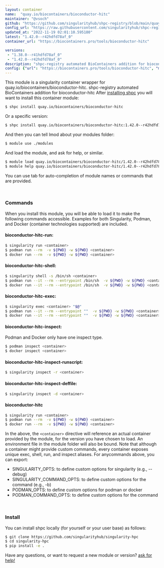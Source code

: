 ```yaml
---
layout: container
name:  "quay.io/biocontainers/bioconductor-hitc"
maintainer: "@vsoch"
github: "https://github.com/singularityhub/shpc-registry/blob/main/quay.io/biocontainers/bioconductor-hitc/container.yaml"
config_url: "https://raw.githubusercontent.com/singularityhub/shpc-registry/main/quay.io/biocontainers/bioconductor-hitc/container.yaml"
updated_at: "2022-11-19 02:01:10.595180"
latest: "1.42.0--r42hdfd78af_0"
container_url: "https://biocontainers.pro/tools/bioconductor-hitc"

versions:
 - "1.38.0--r41hdfd78af_0"
 - "1.42.0--r42hdfd78af_0"
description: "shpc-registry automated BioContainers addition for bioconductor-hitc"
config: {"url": "https://biocontainers.pro/tools/bioconductor-hitc", "maintainer": "@vsoch", "description": "shpc-registry automated BioContainers addition for bioconductor-hitc", "latest": {"1.42.0--r42hdfd78af_0": "sha256:9acb5952ea530991b9718b10296e22dda26ca6fa3cade9cf568d6181977ef3f1"}, "tags": {"1.38.0--r41hdfd78af_0": "sha256:a6a4e5440b903ccd19ae12145a8802ced238c48af4a396b5518bffb0f2b6db0c", "1.42.0--r42hdfd78af_0": "sha256:9acb5952ea530991b9718b10296e22dda26ca6fa3cade9cf568d6181977ef3f1"}, "docker": "quay.io/biocontainers/bioconductor-hitc"}
---
```


This module is a singularity container wrapper for quay.io/biocontainers/bioconductor-hitc.
shpc-registry automated BioContainers addition for bioconductor-hitc
After [installing shpc](#install) you will want to install this container module:


```bash
$ shpc install quay.io/biocontainers/bioconductor-hitc
```

Or a specific version:

```bash
$ shpc install quay.io/biocontainers/bioconductor-hitc:1.42.0--r42hdfd78af_0
```

And then you can tell lmod about your modules folder:

```bash
$ module use ./modules
```

And load the module, and ask for help, or similar.

```bash
$ module load quay.io/biocontainers/bioconductor-hitc/1.42.0--r42hdfd78af_0
$ module help quay.io/biocontainers/bioconductor-hitc/1.42.0--r42hdfd78af_0
```

You can use tab for auto-completion of module names or commands that are provided.

<br>

### Commands

When you install this module, you will be able to load it to make the following commands accessible.
Examples for both Singularity, Podman, and Docker (container technologies supported) are included.

#### bioconductor-hitc-run:

```bash
$ singularity run <container>
$ podman run --rm  -v ${PWD} -w ${PWD} <container>
$ docker run --rm  -v ${PWD} -w ${PWD} <container>
```

#### bioconductor-hitc-shell:

```bash
$ singularity shell -s /bin/sh <container>
$ podman run --it --rm --entrypoint /bin/sh  -v ${PWD} -w ${PWD} <container>
$ docker run --it --rm --entrypoint /bin/sh  -v ${PWD} -w ${PWD} <container>
```

#### bioconductor-hitc-exec:

```bash
$ singularity exec <container> "$@"
$ podman run --it --rm --entrypoint ""  -v ${PWD} -w ${PWD} <container> "$@"
$ docker run --it --rm --entrypoint ""  -v ${PWD} -w ${PWD} <container> "$@"
```

#### bioconductor-hitc-inspect:

Podman and Docker only have one inspect type.

```bash
$ podman inspect <container>
$ docker inspect <container>
```

#### bioconductor-hitc-inspect-runscript:

```bash
$ singularity inspect -r <container>
```

#### bioconductor-hitc-inspect-deffile:

```bash
$ singularity inspect -d <container>
```



#### bioconductor-hitc

```bash
$ singularity run <container>
$ podman run --rm  -v ${PWD} -w ${PWD} <container>
$ docker run --rm  -v ${PWD} -w ${PWD} <container>
```


In the above, the `<container>` directive will reference an actual container provided
by the module, for the version you have chosen to load. An environment file in the
module folder will also be bound. Note that although a container
might provide custom commands, every container exposes unique exec, shell, run, and
inspect aliases. For anycommands above, you can export:

 - SINGULARITY_OPTS: to define custom options for singularity (e.g., --debug)
 - SINGULARITY_COMMAND_OPTS: to define custom options for the command (e.g., -b)
 - PODMAN_OPTS: to define custom options for podman or docker
 - PODMAN_COMMAND_OPTS: to define custom options for the command

<br>

### Install

You can install shpc locally (for yourself or your user base) as follows:

```bash
$ git clone https://github.com/singularityhub/singularity-hpc
$ cd singularity-hpc
$ pip install -e .
```

Have any questions, or want to request a new module or version? [ask for help!](https://github.com/singularityhub/singularity-hpc/issues)